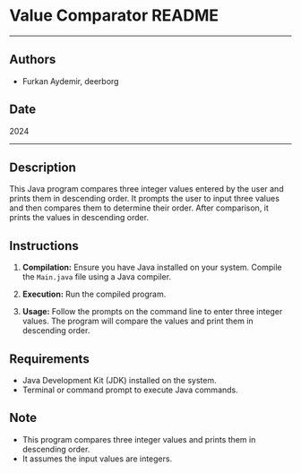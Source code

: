 # Value Comparator README

---

## Authors
- Furkan Aydemir, deerborg

## Date
2024

---

## Description

This Java program compares three integer values entered by the user and prints them in descending order. It prompts the user to input three values and then compares them to determine their order. After comparison, it prints the values in descending order.

## Instructions

1. **Compilation:** Ensure you have Java installed on your system. Compile the `Main.java` file using a Java compiler.


2. **Execution:** Run the compiled program.


3. **Usage:** Follow the prompts on the command line to enter three integer values. The program will compare the values and print them in descending order.

## Requirements

- Java Development Kit (JDK) installed on the system.
- Terminal or command prompt to execute Java commands.

## Note

- This program compares three integer values and prints them in descending order.
- It assumes the input values are integers.

